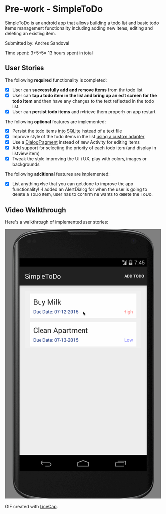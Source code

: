 # Pre-work - SimpleToDo

SimpleToDo is an android app that allows building a todo list and basic todo items management functionality including adding new items, editing and deleting an existing item.

Submitted by: Andres Sandoval

Time spent: 3+5+5= 13 hours spent in total

## User Stories

The following **required** functionality is completed:

* [X] User can **successfully add and remove items** from the todo list
* [X] User can **tap a todo item in the list and bring up an edit screen for the todo item** and then have any changes to the text reflected in the todo list.
* [X] User can **persist todo items** and retrieve them properly on app restart

The following **optional** features are implemented:

* [X] Persist the todo items [into SQLite](http://guides.codepath.com/android/Persisting-Data-to-the-Device#sqlite) instead of a text file
* [X] Improve style of the todo items in the list [using a custom adapter](http://guides.codepath.com/android/Using-an-ArrayAdapter-with-ListView)
* [X] Use a [DialogFragment](http://guides.codepath.com/android/Using-DialogFragment) instead of new Activity for editing items
* [X] Add support for selecting the priority of each todo item (and display in listview item)
* [X] Tweak the style improving the UI / UX, play with colors, images or backgrounds

The following **additional** features are implemented:

* [X] List anything else that you can get done to improve the app functionality!
    -I added an AlertDialog for when the user is going to delete a ToDo Item, user has to confirm he wants to delete the ToDo.

## Video Walkthrough 

Here's a walkthrough of implemented user stories:

<img src='https://github.com/AndreSand/ExtendingToDo/blob/master/extend_todo_app.gif' title='Video Walkthrough' width='' alt='Video Walkthrough' />

GIF created with [LiceCap](http://www.cockos.com/licecap/).



